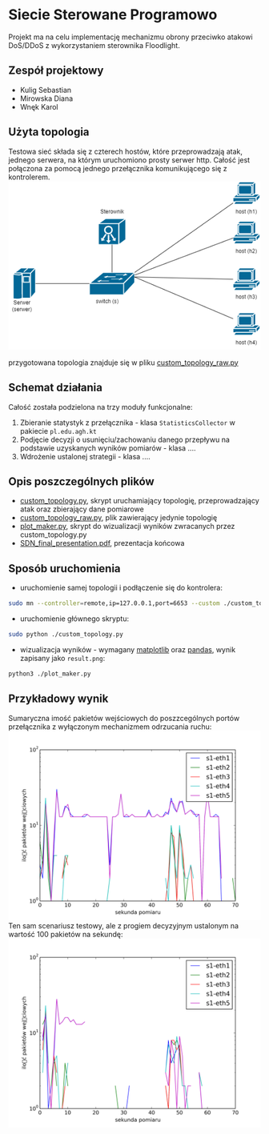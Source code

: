 
# Siecie Sterowane Programowo

Projekt ma na celu implementację mechanizmu obrony przeciwko atakowi DoS/DDoS z wykorzystaniem sterownika Floodlight.

## Zespół projektowy
* Kulig Sebastian
* Mirowska Diana
* Wnęk Karol


## Użyta topologia
Testowa sieć składa się z czterech hostów, które przeprowadzają atak, jednego serwera, na którym uruchomiono prosty serwer http. Całość jest połączona za pomocą jednego przełącznika komunikującego się z kontrolerem.
![topologia](./images/topo.png)

przygotowana topologia  znajduje się w pliku [custom_topology_raw.py](https://github.com/SebastianKulig/SDN/blob/main/custom_topology_raw.py)

## Schemat działania

Całość została podzielona na trzy moduły funkcjonalne:
1. Zbieranie statystyk z przełącznika - klasa `StatisticsCollector` w pakiecie `pl.edu.agh.kt`
2. Podjęcie decyzji o usunięciu/zachowaniu danego przepływu na podstawie uzyskanych wyników pomiarów - klasa ....
3. Wdrożenie ustalonej strategii - klasa .... 

## Opis poszczególnych plików
* [custom_topology.py](https://github.com/SebastianKulig/SDN/blob/main/custom_topology.py), skrypt uruchamiający topologię, przeprowadzający atak oraz zbierający dane pomiarowe
* [custom_topology_raw.py](https://github.com/SebastianKulig/SDN/blob/main/custom_topology_raw.py), plik zawierający jedynie topologię
* [plot_maker.py](https://github.com/SebastianKulig/SDN/blob/main/plot_maker.py), skrypt do wizualizacji wyników zwracanych przez custom_topology.py
* [SDN_final_presentation.pdf](https://github.com/SebastianKulig/SDN/blob/main/SDN_final_presentation.pdf), prezentacja końcowa 

## Sposób uruchomienia
* uruchomienie samej topologii i podłączenie się do kontrolera:
```bash
sudo mn --controller=remote,ip=127.0.0.1,port=6653 --custom ./custom_topology_raw.py --topo=custom
```
* uruchomienie głównego skryptu:
```bash
sudo python ./custom_topology.py
```
* wizualizacja wyników - wymagany [matplotlib](https://matplotlib.org) oraz [pandas](https://pandas.pydata.org), wynik zapisany jako `result.png`:
```bash
python3 ./plot_maker.py
```

## Przykładowy wynik
Sumaryczna imość pakietów wejściowych do poszzcególnych portów przełącznika z wyłączonym mechanizmem odrzucania ruchu:
![no_discarding](./images/attack.png)
Ten sam scenariusz testowy, ale z progiem decyzyjnym ustalonym na wartość 100 pakietów na sekundę:
![no_discarding](./images/attack2.png)

